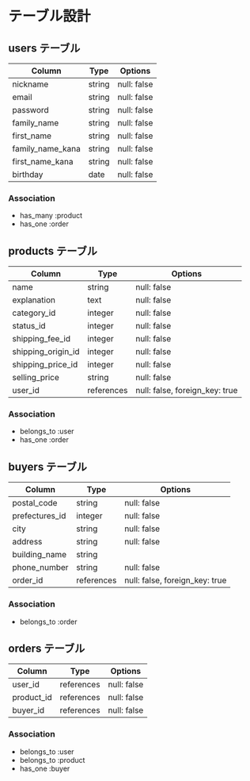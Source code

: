 # テーブル設計

## users テーブル

| Column           | Type   | Options     |
| ---------------- | ------ | ----------- |
| nickname         | string | null: false |
| email            | string | null: false |
| password         | string | null: false |
| family_name      | string | null: false |
| first_name       | string | null: false |
| family_name_kana | string | null: false |
| first_name_kana  | string | null: false |
| birthday         | date   | null: false |

### Association

- has_many :product
- has_one :order

## products テーブル

| Column              | Type       | Options                        |
| ------------------- | ---------- | ------------------------------ |
| name                | string     | null: false                    |
| explanation         | text       | null: false                    |
| category_id         | integer    | null: false                    |
| status_id           | integer    | null: false                    |
| shipping_fee_id     | integer    | null: false                    |
| shipping_origin_id  | integer    | null: false                    |
| shipping_price_id   | integer    | null: false                    |
| selling_price       | string     | null: false                    |
| user_id             | references | null: false, foreign_key: true |

### Association

- belongs_to :user
- has_one :order

## buyers テーブル

| Column         | Type       | Options                        |
| -------------- | ---------- | ------------------------------ |
| postal_code    | string     | null: false                    |
| prefectures_id | integer    | null: false                    |
| city           | string     | null: false                    |
| address        | string     | null: false                    |
| building_name  | string     |                                |
| phone_number   | string     | null: false                    |
| order_id       | references | null: false, foreign_key: true |

### Association

- belongs_to :order

## orders テーブル

| Column      | Type       | Options     |
| ---------   | ---------- | ----------- |
| user_id     | references | null: false |
| product_id  | references | null: false |
| buyer_id    | references | null: false |

### Association

- belongs_to :user
- belongs_to :product
- has_one :buyer
